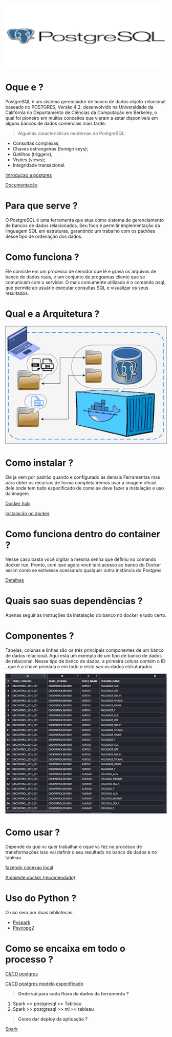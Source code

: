<img  width=800 height=200 src="../../Images/Postgres/Logo.png" ></img>

# **Oque e ?**

PostgreSQL é um sistema gerenciador de banco de dados objeto-relacional baseado no POSTGRES, Versão 4.2, desenvolvido na Universidade da Califórnia no Departamento de Ciências da Computação em Berkeley, o qual foi pioneiro em muitos conceitos que vieram a estar disponíveis em alguns bancos de dados comerciais mais tarde.

> Algumas características modernas do PostgreSQL:

- Consultas complexas;
- Chaves estrangeiras (foreign keys);
- Gatilhos (triggers);
- Visões (views);
- Integridade transacional.

[Introduçao a postgres](https://www.youtube.com/watch?v=Z_SPrzlT4Fc)

[Documentação](https://www.postgresql.org/docs/)

# **Para que serve ?**

O PostgreSQL é uma ferramenta que atua como sistema de gerenciamento de bancos de dados relacionados. Seu foco é permitir implementação da linguagem SQL em estruturas, garantindo um trabalho com os padrões desse tipo de ordenação dos dados.

# **Como funciona ?**

Ele consiste em um processo de servidor que lê e grava os arquivos de banco de dados reais, e um conjunto de programas cliente que se comunicam com o servidor. O mais comumente utilizado é o comando psql, que permite ao usuário executar consultas SQL e visualizar os seus resultados.

# **Qual e a Arquitetura ?**

![arquitetura](../../Images/Postgres/Postgres%20docker.png)

# **Como instalar ?**

Ele ja vem por padrão quando e configurado as demais Ferramentas mas para obter os recursos de forma completa iremos usar a imagem oficial dele onde tem tudo especificado de como se deve fazer a instalação e uso da imagem

[Docker hub](https://hub.docker.com/_/postgres/)

[Instalação no docker](https://www.youtube.com/watch?v=JbFHbVAp-VM)

# **Como funciona dentro do container ?**

Nesse caso basta você digitar a mesma senha que definiu no comando docker run. Pronto, com isso agora você terá acesso ao banco do Docker assim como se estivesse acessando qualquer outra instância do Postgres

[Detalhes](https://brunolorencolopes.gitlab.io/blog/pt-br/docker/RODANDO_O_POSTGRES_EM_DOCKER.html)

# **Quais sao suas dependências ?**

Apenas seguir as instruções da instalação do banco no docker e tudo certo.

# **Componentes ?**

Tabelas, colunas e linhas são os três principais componentes de um banco de dados relacional. Aqui está um exemplo de um tipo de banco de dados de relacional. Nesse tipo de banco de dados, a primeira coluna contém o ID , que é a chave primária e em todo o resto sao os dados estruturados.

![Exemplo](../../Images/Postgres/Exemplo.jpg)

# **Como usar ?**

Depende do que vc quer trabalhar e oque vc fez no processo de transformações isso vai definir o seu resultado no banco de dados e no tableau

[fazendo conexao local](https://hevodata.com/learn/spark-postgresql/)

[Ambiente docker (recomendado)](https://omahony.id.au/tech/2021/01/28/spark-postgres-jupyter.html)

# **Uso do Python ?**

O uso sera por duas bibliotecas:

- [Pyspark](https://spark.apache.org/docs/latest/api/python/)
- [Psycopg2](https://pypi.org/project/psycopg2/)

# **Como se encaixa em todo o processo ?**

[CI/CD postgres](https://github.com/garystafford/pyspark-setup-demo)

[CI/CD postgres modelo especificado](https://programmaticponderings.com/2018/11/19/getting-started-with-pyspark-for-big-data-analytics-using-jupyter-notebooks-and-docker/)

> **Onde vai para cada fluxo de dados da ferramenta ?**

1. Spark >> postgresql >> Tableau
2. Spark >> postgresql >> ml >> tableau

> **Como dar deploy da aplicação ?**

[Spark](../../tools/Spark/README.md)
